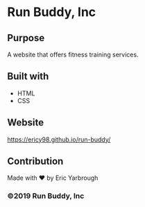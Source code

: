 # Run Buddy, Inc

## Purpose
A website that offers fitness training services.

## Built with 
* HTML
* CSS

## Website
https://ericy98.github.io/run-buddy/

## Contribution
Made with ❤️ by Eric Yarbrough

### ©️2019 Run Buddy, Inc
